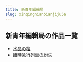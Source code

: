 ```yaml
---
title: 新青年編輯局
slug: xinqingnianbianjiju5a
---
```


## 新青年編輯局の作品一覧

- [水晶の栓](shuijingnoshuanb1)
- [臨時急行列車の紛失](linshijixingliechenofenshi3e)
